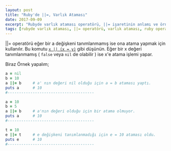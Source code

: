 ```yaml
---
layout: post
title: "Ruby'de ||=, Varlık Ataması"
date: 2017-09-09
excerpt: "Rubyde varlık ataması operatörü, ||= işaretinin anlamı ve örnek kullanımları"
tags: [rubyde varlık ataması, ||= operatörü, varlık ataması, ruby operatörler, varlık ataması operatörü, or equals, veya eşittir operatörü]
---
```


||= operatörü eğer bir a değişkeni tanımlanmamış ise ona atama yapmak için kullanılır. Bu komutu [`x || (x = y)`][1] gibi düşünün. Eğer bir x değeri tanımlanmamış ( `false` veya `nil` de olabilir ) ise x'e atama işlemi yapar.

Biraz Örnek yapalım;
```ruby
a = nil
b = 10
a ||= b 	# a' nın değeri nil olduğu için a = b ataması yaptı.
puts a 		# 10
#--------------------------------------

a = 10
b = 5
a ||= b 	# a'nın değeri olduğu için bir atama olmuyor.
puts a		# 10
#--------------------------------------

t = 10
e ||= t		# e değişkeni tanımlanmadığı için e = 10 ataması oldu.
puts e		# 10
#--------------------------------------


```

[1]: https://stackoverflow.com/a/3800986/7244925 "Stackoverflow"
